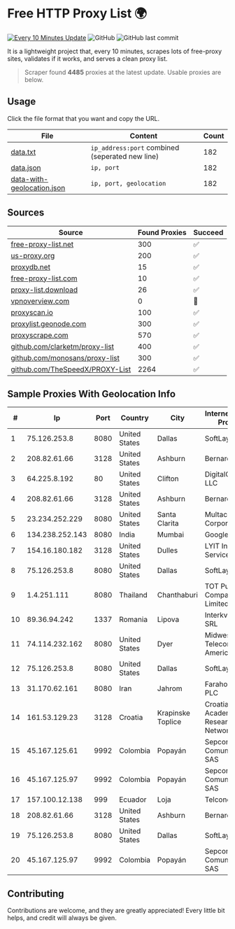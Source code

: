 
# Free HTTP Proxy List 🌍

[![Every 10 Minutes Update](https://github.com/mertguvencli/http-proxy-list/actions/workflows/main.yml/badge.svg?branch=main)](https://github.com/mertguvencli/http-proxy-list/actions/workflows/main.yml)
![GitHub](https://img.shields.io/github/license/mertguvencli/http-proxy-list)
![GitHub last commit](https://img.shields.io/github/last-commit/mertguvencli/http-proxy-list)

It is a lightweight project that, every 10 minutes, scrapes lots of free-proxy sites, validates if it works, and serves a clean proxy list.


> Scraper found **4485** proxies at the latest update. Usable proxies are below.

## Usage

Click the file format that you want and copy the URL.


|File|Content|Count|
|----|-------|-----|
|[data.txt](https://raw.githubusercontent.com/mertguvencli/http-proxy-list/main/proxy-list/data.txt)|`ip_address:port` combined (seperated new line)|182|
|[data.json](https://raw.githubusercontent.com/mertguvencli/http-proxy-list/main/proxy-list/data.json)|`ip, port`|182|
|[data-with-geolocation.json](https://raw.githubusercontent.com/mertguvencli/http-proxy-list/main/proxy-list/data-with-geolocation.json)|`ip, port, geolocation`|182|

## Sources

|Source|Found Proxies|Succeed|
|------|-------------|-------|
|[free-proxy-list.net](https://free-proxy-list.net)|300|✅|
|[us-proxy.org](https://www.us-proxy.org)|200|✅|
|[proxydb.net](http://proxydb.net)|15|✅|
|[free-proxy-list.com](https://free-proxy-list.com/?page=&port=&type%5B%5D=http&type%5B%5D=https&up_time=0&search=Search)|10|✅|
|[proxy-list.download](https://www.proxy-list.download/HTTP)|26|✅|
|[vpnoverview.com](https://vpnoverview.com/privacy/anonymous-browsing/free-proxy-servers)|0|🚫|
|[proxyscan.io](https://www.proxyscan.io)|100|✅|
|[proxylist.geonode.com](https://proxylist.geonode.com/api/proxy-list?limit=300&page=1&sort_by=lastChecked&sort_type=desc&protocols=http,https)|300|✅|
|[proxyscrape.com](https://api.proxyscrape.com/v2/?request=displayproxies&protocol=http&timeout=10000&country=all&ssl=all&anonymity=all)|570|✅|
|[github.com/clarketm/proxy-list](https://raw.githubusercontent.com/clarketm/proxy-list/master/proxy-list-raw.txt)|400|✅|
|[github.com/monosans/proxy-list](https://raw.githubusercontent.com/monosans/proxy-list/main/proxies/http.txt)|300|✅|
|[github.com/TheSpeedX/PROXY-List](https://raw.githubusercontent.com/TheSpeedX/PROXY-List/master/http.txt)|2264|✅|


## Sample Proxies With Geolocation Info

|#|Ip|Port|Country|City|Internet Service Provider|
|-|--|----|-------|----|-------------------------|
|1|75.126.253.8|8080|United States|Dallas|SoftLayer|
|2|208.82.61.66|3128|United States|Ashburn|Bernardi Sounds|
|3|64.225.8.192|80|United States|Clifton|DigitalOcean, LLC|
|4|208.82.61.66|3128|United States|Ashburn|Bernardi Sounds|
|5|23.234.252.229|8080|United States|Santa Clarita|Multacom Corporation|
|6|134.238.252.143|8080|India|Mumbai|Google LLC|
|7|154.16.180.182|3128|United States|Dulles|LYIT Internet Services|
|8|75.126.253.8|8080|United States|Dallas|SoftLayer|
|9|1.4.251.111|8080|Thailand|Chanthaburi|TOT Public Company Limited|
|10|89.36.94.242|1337|Romania|Lipova|Interkvm Host SRL|
|11|74.114.232.162|8080|United States|Dyer|Midwest Telecom of America, Inc|
|12|75.126.253.8|8080|United States|Dallas|SoftLayer|
|13|31.170.62.161|8080|Iran|Jahrom|Farahoosh Dena PLC|
|14|161.53.129.23|3128|Croatia|Krapinske Toplice|Croatian Academic and Research Network|
|15|45.167.125.61|9992|Colombia|Popayán|Sepcom Comunicaciones SAS|
|16|45.167.125.97|9992|Colombia|Popayán|Sepcom Comunicaciones SAS|
|17|157.100.12.138|999|Ecuador|Loja|Telconet S.A|
|18|208.82.61.66|3128|United States|Ashburn|Bernardi Sounds|
|19|75.126.253.8|8080|United States|Dallas|SoftLayer|
|20|45.167.125.97|9992|Colombia|Popayán|Sepcom Comunicaciones SAS|



## Contributing

Contributions are welcome, and they are greatly appreciated! Every
little bit helps, and credit will always be given.

